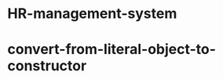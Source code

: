 # HR-management-system

# convert-from-literal-object-to-constructor
<!--

 We start by defining an empty array called employees to store employee objects, and a variable nextEmployeeID which will be used to generate unique employee IDs.

The generateEmployeeID() function is created to generate a new employee ID based on the nextEmployeeID value. It increments nextEmployeeID after assigning it to the id variable and returns the generated ID.

The calculateSalary(level) function takes an employee level as an argument and calculates a random salary within a range based on the level. It uses a switch statement to set the minimum and maximum salary values based on the level. The calculated salary is then reduced by 7.5% for tax, and the net salary is returned.

The Employee constructor function is defined. It takes parameters for fullName, department, level, and imageURL and creates a new employee object. It assigns a unique ID using generateEmployeeID(), calculates the salary using calculateSalary(level), and assigns the other provided values to their respective properties.

The Employee.prototype.render() method is added to the Employee constructor's prototype. It creates and appends HTML elements to display the employee information on the web page. It fetches the employee-container element, creates and configures the necessary elements to display the employee's ID, name, department, and salary, and appends them to the container.

A few lines of code apply some initial styling to the .employee-image elements on the page by setting a gray background color and a border.

Several employee objects are created using the Employee constructor, providing the necessary information such as full name, department, level, and image URL. These objects are then added to the employees array.

The renderEmployees() function is defined. It clears the existing content of the employee-container element and then proceeds to group the employees by department using an object called employeesByDepartment. It iterates over the employees array, checks if the department key exists in employeesByDepartment, and adds the employee to the corresponding department array or creates a new array if it doesn't exist. This way, employees are grouped by their department.

Next, the function renders the employees in separate columns by department. It iterates over each department in the employeesByDepartment object, creates a container element for each column, and appends the rendered employee cards for each department to their respective column container.

The addEmployee() function is defined to handle the event when the "Add Employee" button is clicked. It retrieves the values from the input fields for full name, department, level, and image file. It checks if any of the fields are empty and displays an alert if so. Otherwise, it uses the FileReader API to read the image file asynchronously, and once it's loaded, it creates a new employee object with the provided information and adds it to the employees array. Finally, it calls renderEmployees() to update the displayed employees.

An event listener is added to the "Add Employee" button to trigger the addEmployee() function when clicked.

Lastly, the renderEmployees() function is called initially to display the existing employees on the web page.

-->
